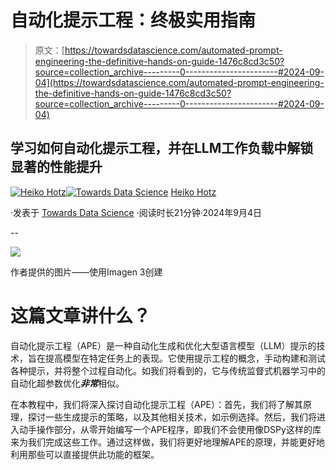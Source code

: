 # 自动化提示工程：终极实用指南

> 原文：[https://towardsdatascience.com/automated-prompt-engineering-the-definitive-hands-on-guide-1476c8cd3c50?source=collection_archive---------0-----------------------#2024-09-04](https://towardsdatascience.com/automated-prompt-engineering-the-definitive-hands-on-guide-1476c8cd3c50?source=collection_archive---------0-----------------------#2024-09-04)

## 学习如何自动化提示工程，并在LLM工作负载中解锁显著的性能提升

[](https://heiko-hotz.medium.com/?source=post_page---byline--1476c8cd3c50--------------------------------)[![Heiko Hotz](../Images/d08394d46d41d5cd9e76557a463be95e.png)](https://heiko-hotz.medium.com/?source=post_page---byline--1476c8cd3c50--------------------------------)[](https://towardsdatascience.com/?source=post_page---byline--1476c8cd3c50--------------------------------)[![Towards Data Science](../Images/a6ff2676ffcc0c7aad8aaf1d79379785.png)](https://towardsdatascience.com/?source=post_page---byline--1476c8cd3c50--------------------------------) [Heiko Hotz](https://heiko-hotz.medium.com/?source=post_page---byline--1476c8cd3c50--------------------------------)

·发表于 [Towards Data Science](https://towardsdatascience.com/?source=post_page---byline--1476c8cd3c50--------------------------------) ·阅读时长21分钟·2024年9月4日

--

![](../Images/107d464c61389543bd7204aabee8d9ce.png)

作者提供的图片——使用Imagen 3创建

# 这篇文章讲什么？

自动化提示工程（APE）是一种自动化生成和优化大型语言模型（LLM）提示的技术，旨在提高模型在特定任务上的表现。它使用提示工程的概念，手动构建和测试各种提示，并将整个过程自动化。如我们将看到的，它与传统监督式机器学习中的自动化超参数优化***非常***相似。

在本教程中，我们将深入探讨自动化提示工程（APE）：首先，我们将了解其原理，探讨一些生成提示的策略，以及其他相关技术，如示例选择。然后，我们将进入动手操作部分，从零开始编写一个APE程序，即我们不会使用像DSPy这样的库来为我们完成这些工作。通过这样做，我们将更好地理解APE的原理，并能更好地利用那些可以直接提供此功能的框架。
